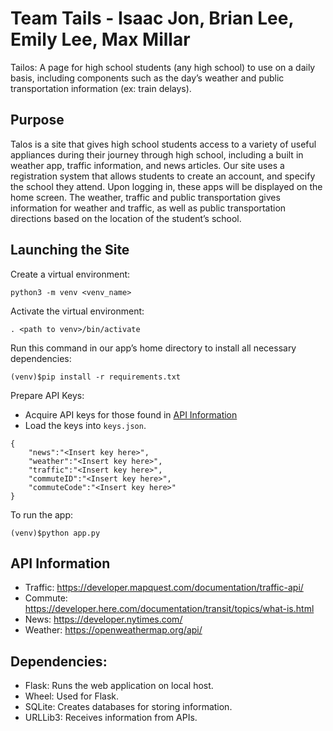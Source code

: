 # Team Tails - Isaac Jon, Brian Lee, Emily Lee, Max Millar

Tailos: A page for high school students (any high school) to use on a daily basis, including components such as the day’s weather and public transportation information (ex: train delays).

## Purpose
Talos is a site that gives high school students access to a variety of useful appliances during their journey through high school, including a built in weather app, traffic information, and news articles. Our site uses a registration system that allows students to create an account, and specify the school they attend. Upon logging in, these apps will be displayed on the home screen. The weather, traffic and public transportation gives information for weather and traffic, as well as public transportation directions based on the location of the student’s school.

## Launching the Site
Create a virtual environment:
```
python3 -m venv <venv_name>
```

Activate the virtual environment:
```
. <path to venv>/bin/activate
```

Run this command in our app’s home directory to install all necessary dependencies:
```
(venv)$pip install -r requirements.txt
```

Prepare API Keys:
- Acquire API keys for those found in [API Information](#API-Information)
- Load the keys into `keys.json`.
```
{
    "news":"<Insert key here>",
    "weather":"<Insert key here>",
    "traffic":"<Insert key here>",
    "commuteID":"<Insert key here>",
    "commuteCode":"<Insert key here>"
}
```

To run the app: 
```
(venv)$python app.py
```

## API Information
- Traffic: https://developer.mapquest.com/documentation/traffic-api/
- Commute: https://developer.here.com/documentation/transit/topics/what-is.html
- News: https://developer.nytimes.com/
- Weather: https://openweathermap.org/api/


## Dependencies: 
- Flask: Runs the web application on local host.
- Wheel: Used for Flask.
- SQLite: Creates databases for storing information.
- URLLib3: Receives information from APIs.
